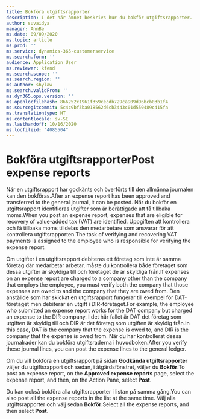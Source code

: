 ```yaml
---
title: Bokföra utgiftsrapporter
description: I det här ämnet beskrivs hur du bokför utgiftsrapporter.
author: suvaidya
manager: AnnBe
ms.date: 09/09/2020
ms.topic: article
ms.prod: ''
ms.service: dynamics-365-customerservice
ms.search.form: ''
audience: Application User
ms.reviewer: kfend
ms.search.scope: ''
ms.search.region: ''
ms.author: shylaw
ms.search.validFrom: ''
ms.dyn365.ops.version: ''
ms.openlocfilehash: 866252c1961f359cecdb729ca909d96bcb03b1f4
ms.sourcegitcommit: 5c4c9bf3ba018562d6cb3443c01d550489c415fa
ms.translationtype: HT
ms.contentlocale: sv-SE
ms.lasthandoff: 10/16/2020
ms.locfileid: "4085504"
---
```

# <a name="post-expense-reports"></a><span data-ttu-id="502db-103">Bokföra utgiftsrapporter</span><span class="sxs-lookup"><span data-stu-id="502db-103">Post expense reports</span></span>

<span data-ttu-id="502db-104">När en utgiftsrapport har godkänts och överförts till den allmänna journalen kan den bokföras.</span><span class="sxs-lookup"><span data-stu-id="502db-104">After an expense report has been approved and transferred to the general journal, it can be posted.</span></span> <span data-ttu-id="502db-105">När du bokför en utgiftsrapport identifieras utgifter som är berättigade att få tillbaka moms.</span><span class="sxs-lookup"><span data-stu-id="502db-105">When you post an expense report, expenses that are eligible for recovery of value-added tax (VAT) are identified.</span></span> <span data-ttu-id="502db-106">Uppgiften att kontrollera och få tillbaka moms tilldelas den medarbetare som ansvarar för att kontrollera utgiftsrapporten.</span><span class="sxs-lookup"><span data-stu-id="502db-106">The task of verifying and recovering VAT payments is assigned to the employee who is responsible for verifying the expense report.</span></span>

<span data-ttu-id="502db-107">Om utgifter i en utgiftsrapport debiteras ett företag som inte är samma företag där medarbetar arbetar, måste du kontrollera både företaget som dessa utgifter är skyldiga till och företaget de är skyldiga från.</span><span class="sxs-lookup"><span data-stu-id="502db-107">If expenses on an expense report are charged to a company other than the company that employs the employee, you must verify both the company that those expenses are owed to and the company that they are owed from.</span></span> <span data-ttu-id="502db-108">Den anställde som har skickat en utgiftsrapport fungerar till exempel för DAT-företaget men debiterar en utgift i DIR-företaget.</span><span class="sxs-lookup"><span data-stu-id="502db-108">For example, the employee who submitted an expense report works for the DAT company but charged an expense to the DIR company.</span></span> <span data-ttu-id="502db-109">I det här fallet är DAT det företag som utgiften är skyldig till och DIR är det företag som utgiften är skyldig från.</span><span class="sxs-lookup"><span data-stu-id="502db-109">In this case, DAT is the company that the expense is owed to, and DIR is the company that the expense is owed from.</span></span> <span data-ttu-id="502db-110">När du har kontrollerat dessa journalrader kan du bokföra utgiftsraderna i huvudboken.</span><span class="sxs-lookup"><span data-stu-id="502db-110">After you verify these journal lines, you can post the expense lines to the general ledger.</span></span>

<span data-ttu-id="502db-111">Om du vill bokföra en utgiftsrapport på sidan **Godkända utgiftsrapporter** väljer du utgiftsrapport och sedan, i åtgärdsfönstret, väljer du **Bokför**.</span><span class="sxs-lookup"><span data-stu-id="502db-111">To post an expense report, on the **Approved expense reports** page, select the expense report, and then, on the Action Pane, select **Post**.</span></span>

<span data-ttu-id="502db-112">Du kan också bokföra alla utgiftsrapporter i listan på samma gång.</span><span class="sxs-lookup"><span data-stu-id="502db-112">You can also post all the expense reports in the list at the same time.</span></span> <span data-ttu-id="502db-113">Välj alla utgiftsrapporter och välj sedan **Bokför**.</span><span class="sxs-lookup"><span data-stu-id="502db-113">Select all the expense reports, and then select **Post**.</span></span>
